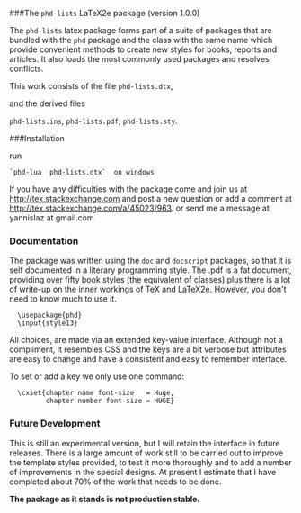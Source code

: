 ###The `phd-lists` LaTeX2e package (version 1.0.0)

The `phd-lists` latex package forms part of a suite of packages
that are bundled with the `phd` package and the class with the
same name which provide convenient methods to create new styles
for books, reports and articles. It also loads the most commonly used packages
and resolves conflicts.

This work consists of the file
   `phd-lists.dtx`,

and the derived files

   `phd-lists.ins`,
   `phd-lists.pdf`,
   `phd-lists.sty`.

###Installation

run

    `phd-lua  phd-lists.dtx`  on windows

If you have any difficulties with the package come and join us at
http://tex.stackexchange.com and post a new question or
add a comment at http://tex.stackexchange.com/a/45023/963.
or send me a message at  yannislaz at gmail.com

### Documentation

The package was written using the `doc` and `docscript` packages,
so that it is self documented in a literary programming style.
The .pdf is a fat document, providing over fifty book styles (the
equivalent of classes) plus there is a lot of write-up on the inner
workings of TeX and LaTeX2e. However, you don't need to know much
to use it.

      \usepackage{phd}
      \input{style13}

All choices, are made via an extended key-value interface.
Although not a compliment, it resembles CSS and the keys are a bit verbose but
attributes are easy to change and have a consistent and easy to remember interface.

To set or add a key we only use one command:

      \cxset{chapter name font-size   = Huge,
             chapter number font-size = HUGE}

### Future Development

This is still an experimental version, but I will retain the
interface in future releases. There is a large amount of
work still to be carried out to improve the template styles
provided, to test it more thoroughly and to add a number of
improvements in the special designs. At present I estimate
that I have completed about 70% of the work that needs
to be done.

__The package as it stands is not production stable.__




